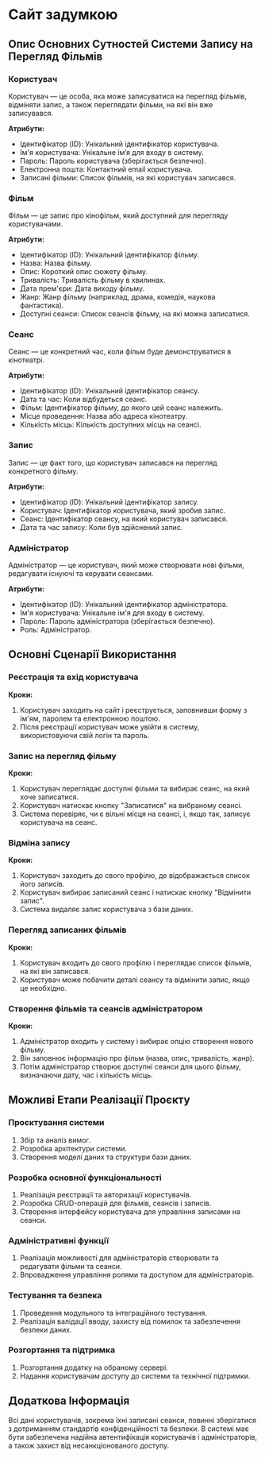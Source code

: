 
# Сайт задумкою
## Опис Основних Сутностей Системи Запису на Перегляд Фільмів

### Користувач
Користувач — це особа, яка може записуватися на перегляд фільмів, відміняти запис, а також переглядати фільми, на які він вже записувався.

**Атрибути:**
- Ідентифікатор (ID): Унікальний ідентифікатор користувача.
- Ім'я користувача: Унікальне ім’я для входу в систему.
- Пароль: Пароль користувача (зберігається безпечно).
- Електронна пошта: Контактний email користувача.
- Записані фільми: Список фільмів, на які користувач записався.

### Фільм
Фільм — це запис про кінофільм, який доступний для перегляду користувачами.

**Атрибути:**
- Ідентифікатор (ID): Унікальний ідентифікатор фільму.
- Назва: Назва фільму.
- Опис: Короткий опис сюжету фільму.
- Тривалість: Тривалість фільму в хвилинах.
- Дата прем'єри: Дата виходу фільму.
- Жанр: Жанр фільму (наприклад, драма, комедія, наукова фантастика).
- Доступні сеанси: Список сеансів фільму, на які можна записатися.

### Сеанс
Сеанс — це конкретний час, коли фільм буде демонструватися в кінотеатрі.

**Атрибути:**
- Ідентифікатор (ID): Унікальний ідентифікатор сеансу.
- Дата та час: Коли відбудеться сеанс.
- Фільм: Ідентифікатор фільму, до якого цей сеанс належить.
- Місце проведення: Назва або адреса кінотеатру.
- Кількість місць: Кількість доступних місць на сеансі.

### Запис
Запис — це факт того, що користувач записався на перегляд конкретного фільму.

**Атрибути:**
- Ідентифікатор (ID): Унікальний ідентифікатор запису.
- Користувач: Ідентифікатор користувача, який зробив запис.
- Сеанс: Ідентифікатор сеансу, на який користувач записався.
- Дата та час запису: Коли був здійснений запис.

### Адміністратор
Адміністратор — це користувач, який може створювати нові фільми, редагувати існуючі та керувати сеансами.

**Атрибути:**
- Ідентифікатор (ID): Унікальний ідентифікатор адміністратора.
- Ім'я користувача: Унікальне ім'я для входу в систему.
- Пароль: Пароль адміністратора (зберігається безпечно).
- Роль: Адміністратор.

## Основні Сценарії Використання

### Реєстрація та вхід користувача
**Кроки:**
1. Користувач заходить на сайт і реєструється, заповнивши форму з ім'ям, паролем та електронною поштою.
2. Після реєстрації користувач може увійти в систему, використовуючи свій логін та пароль.

### Запис на перегляд фільму
**Кроки:**
1. Користувач переглядає доступні фільми та вибирає сеанс, на який хоче записатися.
2. Користувач натискає кнопку "Записатися" на вибраному сеансі.
3. Система перевіряє, чи є вільні місця на сеансі, і, якщо так, записує користувача на сеанс.

### Відміна запису
**Кроки:**
1. Користувач заходить до свого профілю, де відображається список його записів.
2. Користувач вибирає записаний сеанс і натискає кнопку "Відмінити запис".
3. Система видаляє запис користувача з бази даних.

### Перегляд записаних фільмів
**Кроки:**
1. Користувач входить до свого профілю і переглядає список фільмів, на які він записався.
2. Користувач може побачити деталі сеансу та відмінити запис, якщо це необхідно.

### Створення фільмів та сеансів адміністратором
**Кроки:**
1. Адміністратор входить у систему і вибирає опцію створення нового фільму.
2. Він заповнює інформацію про фільм (назва, опис, тривалість, жанр).
3. Потім адміністратор створює доступні сеанси для цього фільму, визначаючи дату, час і кількість місць.

## Можливі Етапи Реалізації Проєкту

### Проєктування системи
1. Збір та аналіз вимог.
2. Розробка архітектури системи.
3. Створення моделі даних та структури бази даних.

### Розробка основної функціональності
1. Реалізація реєстрації та авторизації користувачів.
2. Розробка CRUD-операцій для фільмів, сеансів і записів.
3. Створення інтерфейсу користувача для управління записами на сеанси.

### Адміністративні функції
1. Реалізація можливості для адміністраторів створювати та редагувати фільми та сеанси.
2. Впровадження управління ролями та доступом для адміністраторів.

### Тестування та безпека
1. Проведення модульного та інтеграційного тестування.
2. Реалізація валідації вводу, захисту від помилок та забезпечення безпеки даних.

### Розгортання та підтримка
1. Розгортання додатку на обраному сервері.
2. Надання користувачам доступу до системи та технічної підтримки.

## Додаткова Інформація
Всі дані користувачів, зокрема їхні записані сеанси, повинні зберігатися з дотриманням стандартів конфіденційності та безпеки. В системі має бути забезпечена надійна автентифікація користувачів і адміністраторів, а також захист від несанкціонованого доступу.
